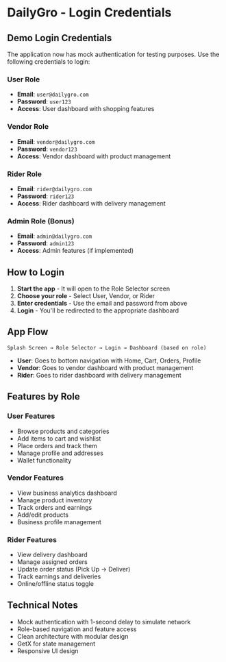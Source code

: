 # DailyGro - Login Credentials

## Demo Login Credentials

The application now has mock authentication for testing purposes. Use the following credentials to login:

### User Role
- **Email**: `user@dailygro.com`
- **Password**: `user123`
- **Access**: User dashboard with shopping features

### Vendor Role  
- **Email**: `vendor@dailygro.com`
- **Password**: `vendor123`
- **Access**: Vendor dashboard with product management

### Rider Role
- **Email**: `rider@dailygro.com` 
- **Password**: `rider123`
- **Access**: Rider dashboard with delivery management

### Admin Role (Bonus)
- **Email**: `admin@dailygro.com`
- **Password**: `admin123`
- **Access**: Admin features (if implemented)

## How to Login

1. **Start the app** - It will open to the Role Selector screen
2. **Choose your role** - Select User, Vendor, or Rider
3. **Enter credentials** - Use the email and password from above
4. **Login** - You'll be redirected to the appropriate dashboard

## App Flow

```
Splash Screen → Role Selector → Login → Dashboard (based on role)
```

- **User**: Goes to bottom navigation with Home, Cart, Orders, Profile
- **Vendor**: Goes to vendor dashboard with product management
- **Rider**: Goes to rider dashboard with delivery management

## Features by Role

### User Features
- Browse products and categories
- Add items to cart and wishlist
- Place orders and track them
- Manage profile and addresses
- Wallet functionality

### Vendor Features  
- View business analytics dashboard
- Manage product inventory
- Track orders and earnings
- Add/edit products
- Business profile management

### Rider Features
- View delivery dashboard
- Manage assigned orders
- Update order status (Pick Up → Deliver)
- Track earnings and deliveries
- Online/offline status toggle

## Technical Notes

- Mock authentication with 1-second delay to simulate network
- Role-based navigation and feature access
- Clean architecture with modular design
- GetX for state management
- Responsive UI design